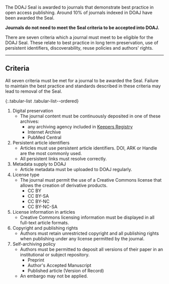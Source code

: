 The DOAJ Seal is awarded to journals that demonstrate best practice in open access publishing. Around 10% of journals indexed in DOAJ have been awarded the Seal.

**Journals do not need to meet the Seal criteria to be accepted into DOAJ.**

There are seven criteria which a journal must meet to be eligible for the DOAJ Seal. These relate to best practice in long term preservation, use of persistent identifiers, discoverability, reuse policies and authors' rights.

---

## Criteria

All seven criteria must be met for a journal to be awarded the Seal. Failure to maintain the best practice and standards described in these criteria may lead to removal of the Seal.

{:.tabular-list .tabular-list--ordered}
1. Digital preservation
    - The journal content must be continuously deposited in one of these archives:
        - any archiving agency included in [Keepers Registry](https://keepers.issn.org/keepers)
        - Internet Archive
        - PubMed Central
2. Persistent article identifiers
    - Articles must use persistent article identifiers. DOI, ARK or Handle are the most commonly used.
    - All persistent links must resolve correctly.
3. Metadata supply to DOAJ
    - Article metadata must be uploaded to DOAJ regularly.
4. License type
    - The journal must permit the use of a Creative Commons license that allows the creation of derivative products.
        - CC BY
        - CC BY-SA
        - CC BY-NC
        - CC BY-NC-SA
5. License information in articles
    - Creative Commons licensing information must be displayed in all full-text article formats.
6. Copyright and publishing rights
    -  Authors must retain unrestricted copyright and all publishing rights when publishing under any license permitted by the journal.
7. Self-archiving policy
    - Authors must be permitted to deposit all versions of their paper in an institutional or subject repository.
        - Preprint
        - Author's Accepted Manuscript
        - Published article (Version of Record)
    - An embargo may not be applied.
